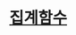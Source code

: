 
# <a href="https://awesome-tellurium-078.notion.site/ca49706eccbf49af932b997ea6bc4893?pvs=4" target="_blank">집계함수</a>
